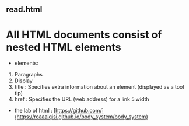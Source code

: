 ## read.html
# All HTML documents consist of nested HTML elements

-  elements:
1. Paragraphs
2.  Display
3. title : Specifies extra information about an element (displayed as a tool tip)
4. href : Specifies the URL (web address) for a link
5.width
- the lab of html :
[https://github.com/](https://roaaalqisi.github.io/body_system/body_system)
